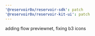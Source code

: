 ```yaml
---
'@reservoir0x/reservoir-sdk': patch
'@reservoir0x/reservoir-kit-ui': patch
---
```


adding flow previewnet, fixing b3 icons
